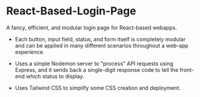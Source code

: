 # React-Based-Login-Page
 A fancy, efficient, and modular login page for React-based webapps.
 
- Each button, input field, status, and form itself is completely modular and can be applied in many different scenarios throughout a web-app experience.

- Uses a simple Nodemon server to "process" API requests using Express, and it sends back a single-digit response code to tell the front-end which status to display. 

- Uses Tailwind CSS to simplify some CSS creation and deployment.
